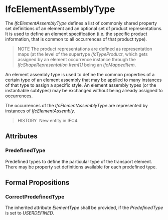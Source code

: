 # IfcElementAssemblyType

The _IfcElementAssemblyType_ defines a list of commonly shared property set definitions of an element and an optional set of product representations. It is used to define an element specification (i.e. the specific product information, that is common to all occurrences of that product type).<!-- end of definition -->

> NOTE The product representations are defined as representation maps (at the level of the supertype _IfcTypeProduct_, which gets assigned by an element occurrence instance through the _IfcShapeRepresentation.Item[1]_ being an _IfcMappedItem_.

An element assembly type is used to define the common properties of a certain type of an element assembly that may be applied to many instances of that type to assign a specific style. An element assembly types (or the instantiable subtypes) may be exchanged without being already assigned to occurrences.

The occurrences of the _IfcElementAssemblyType_ are represented by instances of _IfcElementAssembly_.

> HISTORY  New entity in IFC4.

## Attributes

### PredefinedType
Predefined types to define the particular type of the transport element. There may be property set definitions available for each predefined type.

## Formal Propositions

### CorrectPredefinedType
The inherited attribute _ElementType_ shall be provided, if the _PredefinedType_ is set to _USERDEFINED_.
